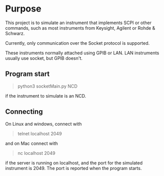 # Purpose 

This project is to simulate an instrument that implements SCPI or other commands, 
such as most instruments from Keysight, Agilent or Rohde & Schwarz.

Currently, only communication over the Socket protocol is supported.

These instruments normally attached using GPIB or LAN. LAN instruments usually use socket, 
but GPIB doesn't.


## Program start
> python3 socketMain.py NCD

if the instrument to simulate is an NCD.

## Connecting
On Linux and windows, connect with 
> telnet localhost 2049

and on Mac connect with
> nc localhost 2049

if the server is running on localhost, and the port for the simulated instrument is 2049. The port is reported when the program starts.
